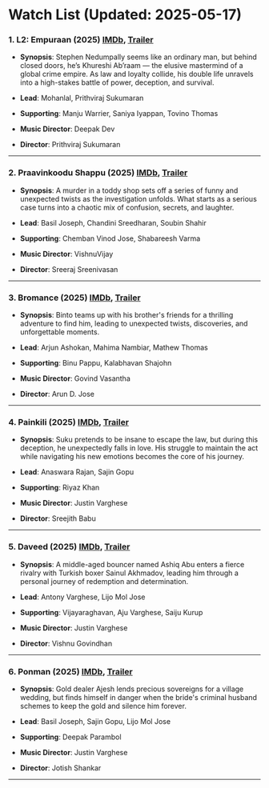 # Watch List (Updated: 2025-05-17)

### 1. **L2: Empuraan** (2025) [IMDb](https://www.imdb.com/title/tt10505918/), [Trailer](https://www.youtube.com/watch?v=PGqltBCo6cU)

- **Synopsis**: Stephen Nedumpally seems like an ordinary man, but behind closed doors, he’s Khureshi Ab’raam — the elusive mastermind of a global crime empire. As law and loyalty collide, his double life unravels into a high-stakes battle of power, deception, and survival.

- **Lead**: Mohanlal, Prithviraj Sukumaran
- **Supporting**: Manju Warrier, Saniya Iyappan, Tovino Thomas
- **Music Director**: Deepak Dev
- **Director**: Prithviraj Sukumaran

---

### 2. **Praavinkoodu Shappu** (2025) [IMDb](https://www.imdb.com/title/tt32539176/), [Trailer](https://www.youtube.com/watch?v=hoE7SG_ZbqM)

- **Synopsis**: A murder in a toddy shop sets off a series of funny and unexpected twists as the investigation unfolds. What starts as a serious case turns into a chaotic mix of confusion, secrets, and laughter.

- **Lead**: Basil Joseph, Chandini Sreedharan, Soubin Shahir
- **Supporting**: Chemban Vinod Jose, Shabareesh Varma
- **Music Director**: VishnuVijay
- **Director**: Sreeraj Sreenivasan

---

### 3. **Bromance** (2025) [IMDb](https://www.imdb.com/title/tt32135710/), [Trailer](https://www.youtube.com/watch?v=JOPuTZfDp0M)

- **Synopsis**: Binto teams up with his brother's friends for a thrilling adventure to find him, leading to unexpected twists, discoveries, and unforgettable moments.

- **Lead**: Arjun Ashokan, Mahima Nambiar, Mathew Thomas
- **Supporting**: Binu Pappu, Kalabhavan Shajohn
- **Music Director**: Govind Vasantha
- **Director**: Arun D. Jose

---

### 4. **Painkili** (2025) [IMDb](https://www.imdb.com/title/tt32607369/), [Trailer](https://www.youtube.com/watch?v=avlXrTRrHaM)

- **Synopsis**: Suku pretends to be insane to escape the law, but during this deception, he unexpectedly falls in love. His struggle to maintain the act while navigating his new emotions becomes the core of his journey.

- **Lead**: Anaswara Rajan, Sajin Gopu
- **Supporting**: Riyaz Khan
- **Music Director**: Justin Varghese
- **Director**: Sreejith Babu

---

### 5. **Daveed** (2025) [IMDb](https://www.imdb.com/title/tt29472286/), [Trailer](https://www.youtube.com/watch?v=z-w03TdsegE)

- **Synopsis**: A middle-aged bouncer named Ashiq Abu enters a fierce rivalry with Turkish boxer Sainul Akhmadov, leading him through a personal journey of redemption and determination.

- **Lead**: Antony Varghese, Lijo Mol Jose
- **Supporting**: Vijayaraghavan, Aju Varghese, Saiju Kurup
- **Music Director**: Justin Varghese
- **Director**: Vishnu Govindhan

---

### 6. **Ponman** (2025) [IMDb](https://www.imdb.com/title/tt30089457/), [Trailer](https://www.youtube.com/watch?v=3aohQs8a-lE)

- **Synopsis**: Gold dealer Ajesh lends precious sovereigns for a village wedding, but finds himself in danger when the bride's criminal husband schemes to keep the gold and silence him forever.

- **Lead**: Basil Joseph, Sajin Gopu, Lijo Mol Jose
- **Supporting**: Deepak Parambol
- **Music Director**: Justin Varghese
- **Director**: Jotish Shankar

---

